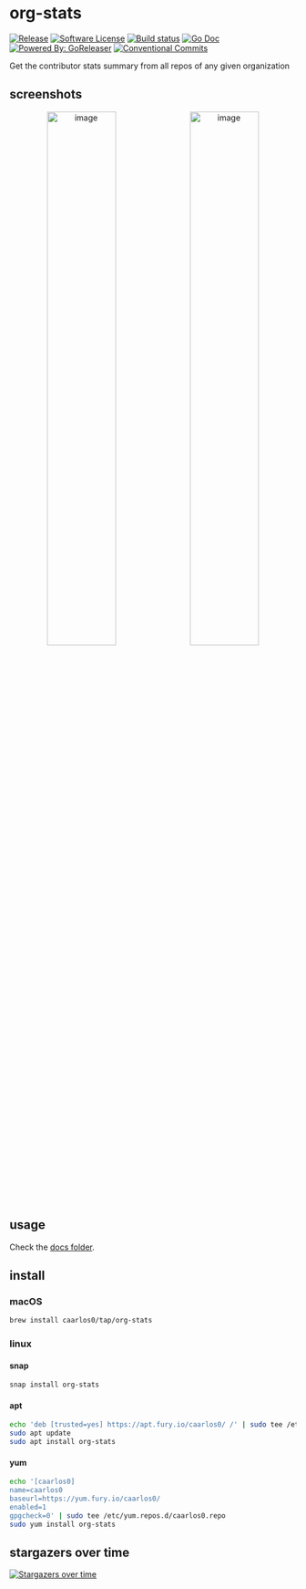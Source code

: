 # org-stats

[![Release](https://img.shields.io/github/release/caarlos0/org-stats.svg?style=for-the-badge)](https://github.com/caarlos0/org-stats/releases/latest)
[![Software License](https://img.shields.io/badge/license-MIT-brightgreen.svg?style=for-the-badge)](/LICENSE.md)
[![Build status](https://img.shields.io/github/workflow/status/caarlos0/org-stats/build?style=for-the-badge)](https://github.com/caarlos0/org-stats/actions?workflow=build)
[![Go Doc](https://img.shields.io/badge/godoc-reference-blue.svg?style=for-the-badge)](http://godoc.org/github.com/caarlos0/org-stats)
[![Powered By: GoReleaser](https://img.shields.io/badge/powered%20by-goreleaser-green.svg?style=for-the-badge)](https://github.com/goreleaser)
[![Conventional Commits](https://img.shields.io/badge/Conventional%20Commits-1.0.0-yellow.svg?style=for-the-badge)](https://conventionalcommits.org)

Get the contributor stats summary from all repos of any given organization

## screenshots

<p align="center">
  <img width="49%" alt="image" src="https://user-images.githubusercontent.com/245435/125717673-163da857-3456-4b98-ab66-29f5bc61e7cf.png">
  <img width="49%" alt="image" src="https://user-images.githubusercontent.com/245435/125717683-821e13cc-3b2f-4c4d-9032-b69eb26bf5c6.png">
</p>


## usage

Check the [docs folder](/docs/org-stats.md).

## install

### macOS

```sh
brew install caarlos0/tap/org-stats
```

### linux

#### snap

```sh
snap install org-stats
```

#### apt

```sh
echo 'deb [trusted=yes] https://apt.fury.io/caarlos0/ /' | sudo tee /etc/apt/sources.list.d/caarlos0.list
sudo apt update
sudo apt install org-stats
```

#### yum

```sh
echo '[caarlos0]
name=caarlos0
baseurl=https://yum.fury.io/caarlos0/
enabled=1
gpgcheck=0' | sudo tee /etc/yum.repos.d/caarlos0.repo
sudo yum install org-stats
```

## stargazers over time

[![Stargazers over time](https://starchart.cc/caarlos0/org-stats.svg)](https://starchart.cc/caarlos0/org-stats)

